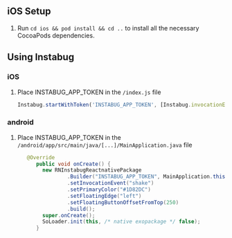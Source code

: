 ## iOS Setup

1. Run `cd ios && pod install && cd ..` to install all the necessary CocoaPods dependencies.

## Using Instabug

### iOS

1. Place INSTABUG_APP_TOKEN in the `/index.js` file
    ```javascript
    Instabug.startWithToken('INSTABUG_APP_TOKEN', [Instabug.invocationEvent.shake]);
    ```

### android
1. Place INSTABUG_APP_TOKEN in the `/android/app/src/main/java/[...]/MainApplication.java` file

    ```java
       @Override
          public void onCreate() {
            new RNInstabugReactnativePackage
                    .Builder("INSTABUG_APP_TOKEN", MainApplication.this)
                    .setInvocationEvent("shake")
                    .setPrimaryColor("#1D82DC")
                    .setFloatingEdge("left")
                    .setFloatingButtonOffsetFromTop(250)
                    .build();
            super.onCreate();
            SoLoader.init(this, /* native exopackage */ false);
          }
      ```
